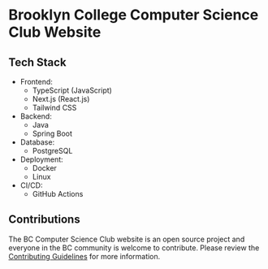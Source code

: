 # Brooklyn College Computer Science Club Website

## Tech Stack

- Frontend:
  - TypeScript (JavaScript)
  - Next.js (React.js)
  - Tailwind CSS
- Backend:
  - Java
  - Spring Boot
- Database:
  - PostgreSQL
- Deployment:
  - Docker
  - Linux
- CI/CD:
  - GitHub Actions

## Contributions

The BC Computer Science Club website is an open source project and everyone in the BC community is welcome to contribute.
Please review the [Contributing Guidelines](docs/CONTRIBUTING.md) for more information.